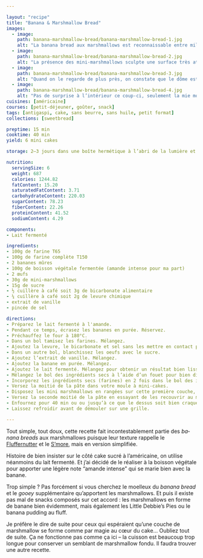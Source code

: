 ```yaml
---

layout: "recipe"
title: "Banana & Marshmallow Bread"
images:
  - image:
    path: banana-marshmallow-bread/banana-marshmallow-bread-1.jpg
    alt: "La banana bread aux marshmallows est reconnaissable entre mille, puisque sa texture à la surface est très différente de ce qu’on connait pour les cakes. Le résultat est beaucoup plus craquelé, caramélisé, vitreux, et humide."
  - image:
    path: banana-marshmallow-bread/banana-marshmallow-bread-2.jpg
    alt: "La présence des mini-marshmallows sculpte une surface très atypique, comme on a pu déjà le constater avec la version fluffernutter et S’more."
  - image:
    path: banana-marshmallow-bread/banana-marshmallow-bread-3.jpg
    alt: "Quand on le regarde de plus près, on constate que le dôme est presque éventré plutôt que craquelé et laisse deviner une mie bien humide. On distingue aussi des flaques caramélisées. On pourrait même presque dire que le banana bread est glacé."
  - image:
    path: banana-marshmallow-bread/banana-marshmallow-bread-4.jpg
    alt: "Pas de surprise à l’intérieur ce coup-ci, seulement la mie moelleuse et aérée du banana bread. Bien évidemment les plus gourmands ajouteront des pépites de chocolat ou des cacahuètes pour le fondant ou croquant. Mais simple, parfois c’est bien aussi."
cuisines: [américaine]
courses: [petit-déjeuner, goûter, snack]
tags: [antigaspi, cake, sans beurre, sans huile, petit format]
collections: [sweetbread]

preptime: 15 min
cooktime: 40 min
yield: 6 mini cakes

storage: 2–3 jours dans une boîte hermétique à l’abri de la lumière et de la chaleur. 5 jours au frigo. 2 mois au congélateur.

nutrition:
  servingSize: 6
  weight: 687
  calories: 1244.82
  fatContent: 15.20
  saturatedFatContent: 3.71
  carbohydrateContent: 220.03
  sugarContent: 78.23
  fiberContent: 22.26
  proteinContent: 41.52
  sodiumContent: 4.29

components:
- Lait fermenté

ingredients:
- 100g de farine T65
- 100g de farine complète T150
- 2 bananes mûres
- 100g de boisson végétale fermentée (amande intense pour ma part)
- 2 œufs
- 30g de mini-marshmallows
- 15g de sucre
- ½ cuillère à café soit 3g de bicarbonate alimentaire
- ¼ cuillère à café soit 2g de levure chimique
- extrait de vanille
- pincée de sel

directions:
- Préparez le lait fermenté à l'amande.
- Pendant ce temps, écrasez les bananes en purée. Réservez. 
- Préchauffez le four à 180°C.
- Dans un bol tamisez les farines. Mélangez. 
- Ajoutez la levure, le bicarbonate et sel sans les mettre en contact pour le moment. Réservez. 
- Dans un autre bol, blanchissez les oeufs avec le sucre. 
- Ajoutez l’extrait de vanille. Mélangez. 
- Ajoutez la banane en purée. Mélangez. 
- Ajoutez le lait fermenté. Mélangez pour obtenir un résultat bien lisse.
- Mélangez le bol des ingrédients secs à l’aide d’un fouet pour bien distribuer les agents levants.
- Incorporez les ingrédients secs (farines) en 2 fois dans le bol des ingrédients humides à l’aide d’une maryse.
- Versez la moitié de la pâte dans votre moule à mini-cakes. 
- Disposez les mini marshmallows en rangées sur cette première couche, en laissant de l'espace aux 4 bords. Il en faut environ 12 par cake. 
- Versez la seconde moitié de la pâte en essayant de les recouvrir au maximum. 
- Enfournez pour 40 min ou ou jusqu’à ce que le dessus soit bien craquelé et caramélisé, et que la pointe d’un couteau ressorte légèrement humide.
- Laissez refroidir avant de démouler sur une grille.

---
```


Tout simple, tout doux, cette recette fait incontestablement partie des <i lang="en">banana breads</i> aux marshmallows puisque leur texture rappelle le [Fluffernutter](fluffernutter-bread.html) et le [S’more](smore-bread.html), mais en version simplifiée.

Histoire de bien insister sur le côté cake sucré à l’américaine, on utilise néanmoins du lait fermenté. Et j’ai décidé de le réaliser à la boisson végétale pour apporter une légère note “amande intense” qui se marie bien avec la banane.

Trop simple&nbsp;? Pas forcément si vous cherchez le moelleux du <i lang="en">banana bread</i> et le <i lang="en">gooey</i> supplémentaire qu’apportent les marshmallows. Et puis il existe pas mal de snacks composés sur cet accord&nbsp;: les marshmallows en forme de banane bien évidemment, mais également les Little Debbie’s Pies ou le banana pudding au fluff.

Je préfère le dire de suite pour ceux qui espéraient qu’une couche de marshmallow se forme comme par magie au cœur du cake… Oubliez tout de suite. Ça ne fonctionne pas comme ça ici – la cuisson est beaucoup trop longue pour conserver un semblant de marshmallow fondu. Il faudra trouver une autre recette.
